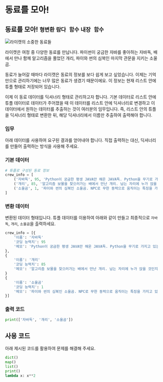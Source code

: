 # 동료를 모아!

## 동료를 모아! `형변환` `람다 함수` `내장 함수`

![라이캣의 소중한 동료들](./14.jpg)

라이캣은 여정 중 다양한 동료를 만납니다. 파이썬이 궁금한 자바를 좋아하는 자바독, 배에서 만나 함께 알고리즘을 풀었던 개리, 파이와 썬의 심복인 마지막 관문을 지키는 소울곰.

동료가 늘어갈 때마다 라이캣은 동료의 정보를 보다 쉽게 보고 싶었습니다. 이제는 기억만으로 관리하기에는 너무 많은 동료가 생겼기 때문이에요. 이 정보는 현재 리스트 안에 튜플 형태로 저장되어 있습니다.

이제 이 동료 데이터를 딕셔너리 형태로 관리하고자 합니다. 기본 데이터로 리스트 안에 튜플 데이터로 데이터가 주어졌을 때 이 데이터를 리스트 안에 딕셔너리로 변경하고 이 데이터에서 원하는 데이터를 추출하는 것이 여러분의 임무입니다. 즉, 리스트 안의 튜플을 딕셔너리 형태로 변환한 뒤, 해당 딕셔너리에서 이름만 추출하여 출력해야 합니다.

### 임무

아래 데이터를 사용하여 요구된 결과를 얻어내야 합니다. 직접 출력하는 대신, 딕셔너리를 만들어 출력하는 방식을 사용해 주세요.

### 기본 데이터

```python
# 튜플로 구성된 동료 정보
crew_info = [
    ('자바독', 95, 'Python이 궁금한 평생 JAVA만 해온 JAVA독. Python을 무기로 가지고 있는 라이캣이 동료가 되라는 말에 호기심을 느껴 작은 시험을 냈고 라이캣이 지혜를 발휘하여 문제를 풀자 라이캣의 동료가 됨. Python으로 여러가지를 해보고자 함.'),
    ('개리', 85, '알고리즘 보물을 찾으러가는 배에서 만난 개리. 남는 자리에 누가 앉을 것인지에 대해 논의하던 중 페이지 교체 알고리즘으로 약자를 배려하는 아이디어를 낸 라이캣에 감복하여 동료가 되었음.'),
    ('소울곰', 1, '파이와 썬의 심복인 소울곰. NPC로 무한 동력으로 움직이는 특징을 가지고 있다. 성산일출봉에서 파이와 썬의 마지막 관문을 지키는 지킴이. 카페 주인으로 위장하고 있으나 단번에 NPC인 것을 알아봄.')
]
```

### 변환 데이터

변환된 데이터 형태입니다. 튜플 데이터를 이용하여 아래와 같이 만들고 최종적으로 `자바독`, `개리`, `소울곰`을 출력하세요.
```python
crew_info = [{
    '이름': '자바독'
    '코딩 능력치': 95
    '메모': 'Python이 궁금한 평생 JAVA만 해온 JAVA독. Python을 무기로 가지고 있는 라이캣이 동료가 되라는 말에 호기심을 느껴 작은 시험을 냈고 라이캣이 지혜를 발휘하여 문제를 풀자 라이캣의 동료가 됨. Python으로 여러가지를 해보고자 함.'
},
{
    '이름': '개리'
    '코딩 능력치': 85
    '메모': '알고리즘 보물을 찾으러가는 배에서 만난 개리. 남는 자리에 누가 앉을 것인지에 대해 논의하던 중 페이지 교체 알고리즘으로 약자를 배려하는 아이디어를 낸 라이캣에 감복하여 동료가 되었음.'
}
{
    '이름': '소울곰'
    '코딩 능력치': 1
    '메모': '파이와 썬의 심복인 소울곰. NPC로 무한 동력으로 움직이는 특징을 가지고 있다. 성산일출봉에서 파이와 썬의 마지막 관문을 지키는 지킴이. 카페 주인으로 위장하고 있으나 단번에 NPC인 것을 알아봄.'
}]
```

### 출력 코드
```python
print(['자바독', '개리', '소울곰'])
```

## 사용 코드
아래 제시된 코드를 활용하여 문제를 해결해 주세요.
```python
dict()
map()
list()
print()
lambda x: x**2
```